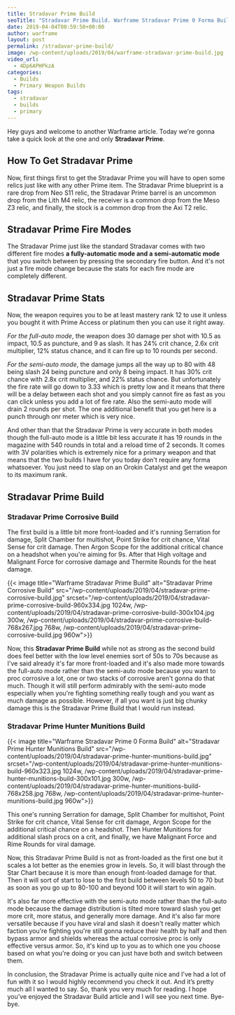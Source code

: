 ```yaml
---
title: Stradavar Prime Build
seoTitle: "Stradavar Prime Build. Warframe Stradavar Prime 0 Forma Build"
date: 2019-04-04T00:59:50+00:00
author: warframe
layout: post
permalink: /stradavar-prime-build/
image: /wp-content/uploads/2019/04/warframe-stradavar-prime-build.jpg
video_url:
  - 4Dp6APHPkzA
categories:
  - Builds
  - Primary Weapon Builds
tags:
  - stradavar
  - builds
  - primary
---
```

Hey guys and welcome to another Warframe article. Today we're gonna take a quick look at the one and only **Stradavar Prime**.<!--more-->

## How To Get Stradavar Prime
Now, first things first to get the Stradavar Prime you will have to open some relics just like with any other Prime item. The Stradavar Prime blueprint is a rare drop from Neo S11 relic, the Stradavar Prime barrel is an uncommon drop from the Lith M4 relic, the receiver is a common drop from the Meso Z3 relic, and finally, the stock is a common drop from the Axi T2 relic.

## Stradavar Prime Fire Modes
The Stradavar Prime just like the standard Stradavar comes with two different fire modes __a fully-automatic mode and a semi-automatic mode__ that you switch between by pressing the secondary fire button. And it's not just a fire mode change because the stats for each fire mode are completely different. 

## Stradavar Prime Stats
Now, the weapon requires you to be at least mastery rank 12 to use it unless you bought it with Prime Access or platinum then you can use it right away. 

_For the full-auto mode_, the weapon does 30 damage per shot with 10.5 as impact, 10.5 as puncture, and 9 as slash. It has 24% crit chance, 2.6x crit multiplier, 12% status chance, and it can fire up to 10 rounds per second. 

_For the semi-auto mode_, the damage jumps all the way up to 80 with 48 being slash 24 being puncture and only 8 being impact. It has 30% crit chance with 2.8x crit multiplier, and 22% status chance. But unfortunately the fire rate will go down to 3.33 which is pretty low and it means that there will be a delay between each shot and you simply cannot fire as fast as you can click unless you add a lot of fire rate. Also the semi-auto mode will drain 2 rounds per shot. The one additional benefit that you get here is a punch through onr meter which is very nice. 

And other than that the Stradavar Prime is very accurate in both modes though the full-auto mode is a little bit less accurate it has 19 rounds in the magazine with 540 rounds in total and a reload time of 2 seconds. It comes with 3V polarities which is extremely nice for a primary weapon and that means that the two builds I have for you today don't require any forma whatsoever. You just need to slap on an Orokin Catalyst and get the weapon to its maximum rank. 

## Stradavar Prime Build
### Stradavar Prime Corrosive Build
The first build is a little bit more front-loaded and it's running Serration for damage, Split Chamber for multishot, Point Strike for crit chance, Vital Sense for crit damage. Then Argon Scope for the additional critical chance on a headshot when you're aiming for 9s. After that High voltage and Malignant Force for corrosive damage and Thermite Rounds for the heat damage. 

{{< image title="Warframe Stradavar Prime Build" alt="Stradavar Prime Corrosive Build" src="/wp-content/uploads/2019/04/stradavar-prime-corrosive-build.jpg" srcset="/wp-content/uploads/2019/04/stradavar-prime-corrosive-build-960x334.jpg 1024w, /wp-content/uploads/2019/04/stradavar-prime-corrosive-build-300x104.jpg 300w, /wp-content/uploads/2019/04/stradavar-prime-corrosive-build-768x267.jpg 768w, /wp-content/uploads/2019/04/stradavar-prime-corrosive-build.jpg 960w">}}

Now, this **Stradavar Prime Build** while not as strong as the second build does feel better with the low level enemies sort of 50s to 70s because as I've said already it's far more front-loaded and it's also made more towards the full-auto mode rather than the semi-auto mode because you want to proc corrosive a lot, one or two stacks of corrosive aren't gonna do that much. Though it will still perform admirably with the semi-auto mode especially when you're fighting something really tough and you want as much damage as possible. However, if all you want is just big chunky damage this is the Stradavar Prime Build that I would run instead. 

### Stradavar Prime Hunter Munitions Build
{{< image title="Warframe Stradavar Prime 0 Forma Build" alt="Stradavar Prime Hunter Munitions Build" src="/wp-content/uploads/2019/04/stradavar-prime-hunter-munitions-build.jpg" srcset="/wp-content/uploads/2019/04/stradavar-prime-hunter-munitions-build-960x323.jpg 1024w, /wp-content/uploads/2019/04/stradavar-prime-hunter-munitions-build-300x101.jpg 300w, /wp-content/uploads/2019/04/stradavar-prime-hunter-munitions-build-768x258.jpg 768w, /wp-content/uploads/2019/04/stradavar-prime-hunter-munitions-build.jpg 960w">}}

This one's running Serration for damage, Split Chamber for multishot, Point Strike for crit chance, Vital Sense for crit damage, Argon Scope for the additional critical chance on a headshot. Then Hunter Munitions for additional slash procs on a crit, and finally, we have Malignant Force and Rime Rounds for viral damage. 

Now, this Stradavar Prime Build is not as front-loaded as the first one but it scales a lot better as the enemies grow in levels. So, it will blast through the Star Chart because it is more than enough front-loaded damage for that. Then it will sort of start to lose to the first build between levels 50 to 70 but as soon as you go up to 80-100 and beyond 100 it will start to win again. 

It's also far more effective with the semi-auto mode rather than the full-auto mode because the damage distribution is tilted more toward slash you get more crit, more status, and generally more damage. And it's also far more versatile because if you have viral and slash it doesn't really matter which faction you're fighting you're still gonna reduce their health by half and then bypass armor and shields whereas the actual corrosive proc is only effective versus armor. So, it's kind up to you as to which one you choose based on what you're doing or you can just have both and switch between them. 

In conclusion, the Stradavar Prime is actually quite nice and I've had a lot of fun with it so I would highly recommend you check it out. And it’s pretty much all I wanted to say. So, thank you very much for reading. I hope you’ve enjoyed the Stradavar Build article and I will see you next time. Bye-bye.